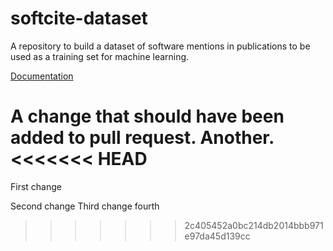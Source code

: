 # softcite-dataset

A repository to build a dataset of software mentions in publications to be used as a training set for machine learning.

[Documentation](https://howisonlab.github.io/softcite-dataset/)

A change that should have been added to pull request. Another.
<<<<<<< HEAD
=======

First change


Second change
Third change
fourth
>>>>>>> 2c405452a0bc214db2014bbb971e97da45d139cc
